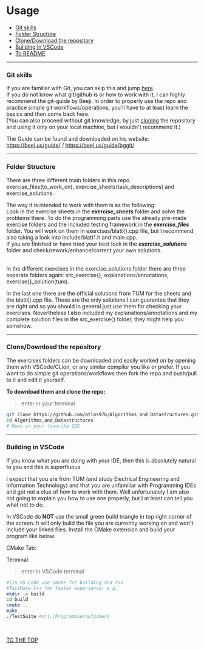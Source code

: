 # Usage



- [Git skills](#git-skills)
- [Folder Structure](#folder-structure)
- [Clone/Download the repository](#clonedownload-the-repository)
- [Building in VSCode](#building-in-vscode)
- [To README](README.md)
---

### Git skills

If you are familiar with Git, you can skip this and jump [here](#folder-structure).  
If you do not know what git/github is or how to work with it, I can highly recommend the git-guide by Beeji. 
In order to properly use the repo and practice simple git workflows/operations, you'll have to at least learn the basics and then come back here.  
(You can also proceed without git knowledge, by just [cloning](#clonedownload-the-repository) the repository and using it only on your local machine, but i wouldn't recommend it.)   

The Guide can be found and downloaded on his website: https://beej.us/guide/ / https://beej.us/guide/bggit/

---

### Folder Structure

There are three different main folders in this repo. exercise_files(to_work_on), exercise_sheets(task_descriptions) and exercise_solutions.  

The way it is intended to work with them is as the following:    
Look in the exercise sheets in the ***exercise_sheets*** folder and solve the problems there. To do the programming parts use the already pre-made exercise folders and the included testing framework in the ***exercise_files*** folder. You will work on them in exercises/blatt{}.cpp file, but I recommend also taking a look into include/blatt1.h and main.cpp.  
If you are finished or have tried your best look in the ***exercise_solutions*** folder and check/rework/enhance/correct your own solutions.  
<br>

In the different exercises in the exercise_solutions folder there are three separate folders again: src_exercise{}, explanations/annotations, exercise{}_solution(tum).  

In the last one there are the official solutions from TUM for the sheets and the blatt{}.cpp file. These are the only solutions I can guarantee that they are right and so you should in general just use them for checking your exercises. Nevertheless I also included my explanations/annotations and my complete solution files in the src_exercise{} folder, they might help you somehow. 

---

### Clone/Download the repository

The exercises folders can be downloaded and easily worked on by opening them with VSCode/CLion, or any similar compiler you like or prefer. If you want to do simple git operations/workflows then fork the repo and push/pull to it and edit it yourself.  

**To download them and clone the repo:**
>enter in your terminal

```sh
git clone https://github.com/atlas976/Algorithms_and_Datastructures.git
cd Algorithms_and_Datastructures
# Open in your favorite IDE
```
---

### Building in VSCode

If you know what you are doing with your IDE, then this is absolutely natural to you and this is superfluous.  

I expect that you are from TUM (and study Electrical Engineering and Information Technology) and that you are unfamiliar with Programming IDEs and got not a clue of how to work with them. Well unfortunately I am also not going to explain you how to use one properly, but I at least can tell you what not to do.  

In VSCode do **NOT** use the small green build triangle in top right corner of the screen. It will only build the file you are currently working on and won't include your linked files. Install the CMake extension and build your program like below.  

CMake Tab:



Terminal:
>enter in VSCode terminal
```sh
#(In VS-Code use Cmake for building and run 
#TestMate C++ for faster experience) e.g.
mkdir -p build
cd build
cmake ..
make
./TestSuite #or(./Programmieraufgaben)
```
<br>

[TO THE TOP](#usage)
